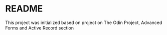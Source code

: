 # README

This project was initialized based on project on The Odin Project, Advanced Forms and Active Record section
